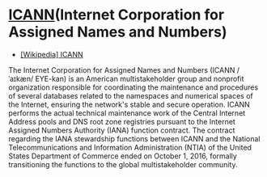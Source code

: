 # [ICANN](http://www.icann.org/)(Internet Corporation for Assigned Names and Numbers)

- [[Wikipedia] ICANN](https://en.wikipedia.org/wiki/ICANN)

The Internet Corporation for Assigned Names and Numbers (ICANN /ˈaɪkæn/ EYE-kan) is an American multistakeholder group and nonprofit organization responsible for coordinating the maintenance and procedures of several databases related to the namespaces and numerical spaces of the Internet, ensuring the network's stable and secure operation. ICANN performs the actual technical maintenance work of the Central Internet Address pools and DNS root zone registries pursuant to the Internet Assigned Numbers Authority (IANA) function contract. The contract regarding the IANA stewardship functions between ICANN and the National Telecommunications and Information Administration (NTIA) of the United States Department of Commerce ended on October 1, 2016, formally transitioning the functions to the global multistakeholder community.
